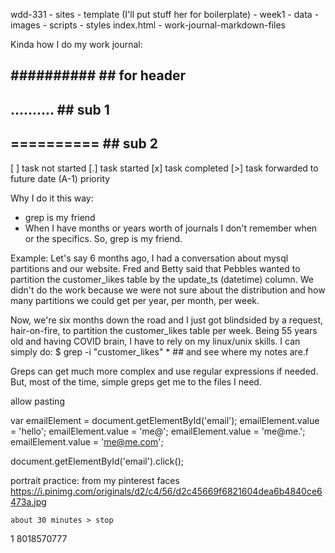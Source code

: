 wdd-331
    - sites
    - template (I'll put stuff her for boilerplate)
    - week1
        - data
        - images
        - scripts
        - styles
        index.html
    - work-journal-markdown-files

Kinda how I do my work journal:
## ########## ## for header
## .......... ## sub 1
## ========== ## sub 2
[ ] task not started
[.] task started
[x] task completed
[>] task forwarded to future date
(A-1) priority

Why I do it this way:
- grep is my friend
- When I have months or years worth of journals I don't remember when or the
  specifics. So, grep is my friend.

Example:
Let's say 6 months ago, I had a conversation about mysql partitions and our
website. Fred and Betty said that Pebbles wanted to partition the 
customer_likes table by the update_ts (datetime) column. We didn't do the
work because we were not sure about the distribution and how many partitions
we could get per year, per month, per week.

Now, we're six months down the road and I just got blindsided by a request,
hair-on-fire, to partition the customer_likes table per week. Being 55 years
old and having COVID brain, I have to rely on my linux/unix skills. I can 
simply do:
    $ grep -i "customer_likes" * ## and see where my notes are.f

Greps can get much more complex and use regular expressions if needed. But, 
most of the time, simple greps get me to the files I need.

allow pasting

var emailElement = document.getElementById('email');
emailElement.value = 'hello';
emailElement.value = 'me@';
emailElement.value = 'me@me.';
emailElement.value = 'me@me.com';

document.getElementById('email').click();


portrait practice:
    from my pinterest faces
    https://i.pinimg.com/originals/d2/c4/56/d2c45669f6821604dea6b4840ce6473a.jpg

    about 30 minutes > stop

1 8018570777